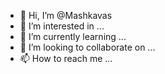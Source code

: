 - 👋 Hi, I’m @Mashkavas
- 👀 I’m interested in ...
- 🌱 I’m currently learning ...
- 💞️ I’m looking to collaborate on ...
- 📫 How to reach me ...

<!---
Mashkavas/Mashkavas is a ✨ special ✨ repository because its `README.md` (this file) appears on your GitHub profile.
You can click the Preview link to take a look at your changes.
--->
